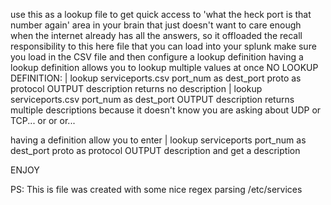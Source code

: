use this as a lookup file to get quick access to 'what the heck port is that number again' area in your brain that just doesn't want to care enough when the internet already has all the answers, so it offloaded the recall responsibility to this here file that you can load into your splunk
make sure you load in the CSV file and then configure a lookup definition
having a lookup definition allows you to lookup multiple values at once
NO LOOKUP DEFINITION:
| lookup serviceports.csv port_num as dest_port proto as protocol OUTPUT description
returns no description
| lookup serviceports.csv port_num as dest_port OUTPUT description
returns multiple descriptions because it doesn't know you are asking about UDP or TCP... or or or...

having a definition allow you to enter
| lookup serviceports port_num as dest_port proto as protocol OUTPUT description
and get a description

ENJOY

PS: This is file was created with some nice regex parsing /etc/services 
